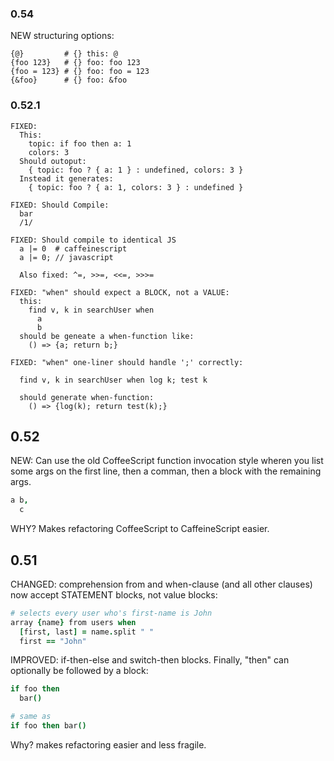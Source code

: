 ### 0.54

NEW structuring options:

```
{@}         # {} this: @
{foo 123}   # {} foo: foo 123
{foo = 123} # {} foo: foo = 123
{&foo}      # {} foo: &foo
```

### 0.52.1

```
FIXED:
  This:
    topic: if foo then a: 1
    colors: 3
  Should outoput:
    { topic: foo ? { a: 1 } : undefined, colors: 3 }
  Instead it generates:
    { topic: foo ? { a: 1, colors: 3 } : undefined }

FIXED: Should Compile:
  bar
  /1/

FIXED: Should compile to identical JS
  a |= 0  # caffeinescript
  a |= 0; // javascript

  Also fixed: ^=, >>=, <<=, >>>=

FIXED: "when" should expect a BLOCK, not a VALUE:
  this:
    find v, k in searchUser when
      a
      b
  should be geneate a when-function like:
    () => {a; return b;}

FIXED: "when" one-liner should handle ';' correctly:

  find v, k in searchUser when log k; test k

  should generate when-function:
    () => {log(k); return test(k);}
```

## 0.52

NEW: Can use the old CoffeeScript function invocation style wheren you list some args on the first line, then a comman, then a block with the remaining args.

```coffeescript
a b,
  c

```

WHY? Makes refactoring CoffeeScript to CaffeineScript easier.

## 0.51

CHANGED: comprehension from and when-clause (and all other clauses) now accept STATEMENT blocks, not value blocks:

```coffeescript
# selects every user who's first-name is John
array {name} from users when
  [first, last] = name.split " "
  first == "John"
```

IMPROVED: if-then-else and switch-then blocks. Finally, "then" can optionally be followed by a block:

```coffeescript
if foo then
  bar()

# same as
if foo then bar()
```

Why? makes refactoring easier and less fragile.